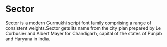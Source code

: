 # Sector
Sector is a modern Gurmukhi script font family comprising a range of consistent weights.Sector gets its name from the city plan prepared by Le Corbusier and Albert Mayer for Chandigarh, capital of the states of Punjab and Haryana in India.
